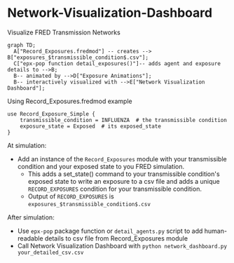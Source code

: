 # Network-Visualization-Dashboard
Visualize FRED Transmission Networks

```mermaid
graph TD;
  A["Record_Exposures.fredmod"] -- creates --> B["exposures_$transmissible_condition$.csv"];
  C["epx-pop function detail_exposures()"]-- adds agent and exposure details to -->B;
  B-- animated by -->D["Exposure Animations"];
  B-- interactively visualized with -->E["Network Visualization Dashboard"];
```

Using Record_Exposures.fredmod example

```
use Record_Exposure_Simple {
    transmissible_condition = INFLUENZA  # the transmissible condition
    exposure_state = Exposed  # its exposed_state
}
```

At simulation:
- Add an instance of the `Record_Exposures` module with your transmissible condition and your exposed state to you FRED simulation.
  - This adds a set_state() command to your transmissible condition's exposed state to write an exposure to a csv file and adds a unique `RECORD_EXPOSURES` condition for your transmissible condition.
  - Output of `RECORD_EXPOSURES` is `exposures_$transmissible_condition$.csv`

After simulation:
- Use `epx-pop` package function or `detail_agents.py` script to add human-readable details to csv file from Record_Exposures module
- Call Network Visualization Dashboard with `python network_dashboard.py your_detailed_csv.csv`
